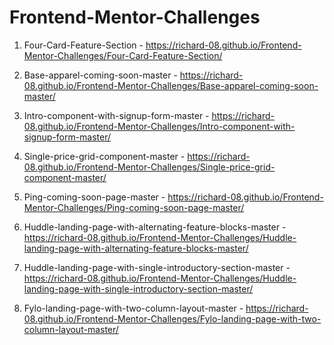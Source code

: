 # Frontend-Mentor-Challenges
1) Four-Card-Feature-Section - https://richard-08.github.io/Frontend-Mentor-Challenges/Four-Card-Feature-Section/

2) Base-apparel-coming-soon-master - https://richard-08.github.io/Frontend-Mentor-Challenges/Base-apparel-coming-soon-master/

3) Intro-component-with-signup-form-master - https://richard-08.github.io/Frontend-Mentor-Challenges/Intro-component-with-signup-form-master/

4) Single-price-grid-component-master - https://richard-08.github.io/Frontend-Mentor-Challenges/Single-price-grid-component-master/

5) Ping-coming-soon-page-master - https://richard-08.github.io/Frontend-Mentor-Challenges/Ping-coming-soon-page-master/

6) Huddle-landing-page-with-alternating-feature-blocks-master - https://richard-08.github.io/Frontend-Mentor-Challenges/Huddle-landing-page-with-alternating-feature-blocks-master/

7) Huddle-landing-page-with-single-introductory-section-master - https://richard-08.github.io/Frontend-Mentor-Challenges/Huddle-landing-page-with-single-introductory-section-master/

8) Fylo-landing-page-with-two-column-layout-master - https://richard-08.github.io/Frontend-Mentor-Challenges/Fylo-landing-page-with-two-column-layout-master/
